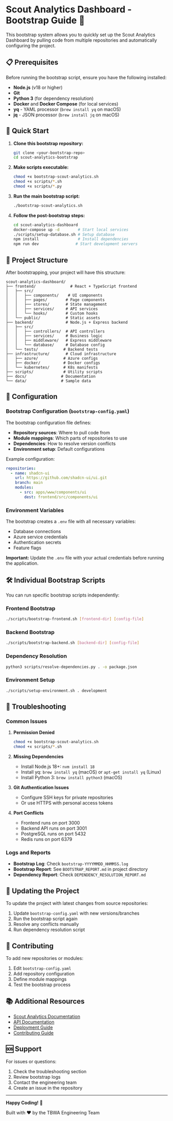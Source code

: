 # Scout Analytics Dashboard - Bootstrap Guide 🚀

This bootstrap system allows you to quickly set up the Scout Analytics Dashboard by pulling code from multiple repositories and automatically configuring the project.

## 📋 Prerequisites

Before running the bootstrap script, ensure you have the following installed:

- **Node.js** (v18 or higher)
- **Git**
- **Python 3** (for dependency resolution)
- **Docker** and **Docker Compose** (for local services)
- **yq** - YAML processor (`brew install yq` on macOS)
- **jq** - JSON processor (`brew install jq` on macOS)

## 🎯 Quick Start

1. **Clone this bootstrap repository:**
   ```bash
   git clone <your-bootstrap-repo>
   cd scout-analytics-bootstrap
   ```

2. **Make scripts executable:**
   ```bash
   chmod +x bootstrap-scout-analytics.sh
   chmod +x scripts/*.sh
   chmod +x scripts/*.py
   ```

3. **Run the main bootstrap script:**
   ```bash
   ./bootstrap-scout-analytics.sh
   ```

4. **Follow the post-bootstrap steps:**
   ```bash
   cd scout-analytics-dashboard
   docker-compose up -d        # Start local services
   ./scripts/setup-database.sh # Setup database
   npm install                 # Install dependencies
   npm run dev                # Start development servers
   ```

## 📁 Project Structure

After bootstrapping, your project will have this structure:

```
scout-analytics-dashboard/
├── frontend/               # React + TypeScript frontend
│   ├── src/
│   │   ├── components/    # UI components
│   │   ├── pages/        # Page components
│   │   ├── stores/       # State management
│   │   ├── services/     # API services
│   │   └── hooks/        # Custom hooks
│   └── public/           # Static assets
├── backend/              # Node.js + Express backend
│   ├── src/
│   │   ├── controllers/  # API controllers
│   │   ├── services/     # Business logic
│   │   ├── middleware/   # Express middleware
│   │   └── database/     # Database config
│   └── tests/           # Backend tests
├── infrastructure/       # Cloud infrastructure
│   ├── azure/           # Azure configs
│   ├── docker/          # Docker configs
│   └── kubernetes/      # K8s manifests
├── scripts/             # Utility scripts
├── docs/               # Documentation
└── data/               # Sample data
```

## 🔧 Configuration

### Bootstrap Configuration (`bootstrap-config.yaml`)

The bootstrap configuration file defines:

- **Repository sources**: Where to pull code from
- **Module mappings**: Which parts of repositories to use
- **Dependencies**: How to resolve version conflicts
- **Environment setup**: Default configurations

Example configuration:

```yaml
repositories:
  - name: shadcn-ui
    url: https://github.com/shadcn-ui/ui.git
    branch: main
    modules:
      - src: apps/www/components/ui
        dest: frontend/src/components/ui
```

### Environment Variables

The bootstrap creates a `.env` file with all necessary variables:

- Database connections
- Azure service credentials
- Authentication secrets
- Feature flags

**Important:** Update the `.env` file with your actual credentials before running the application.

## 🛠️ Individual Bootstrap Scripts

You can run specific bootstrap scripts independently:

### Frontend Bootstrap
```bash
./scripts/bootstrap-frontend.sh [frontend-dir] [config-file]
```

### Backend Bootstrap
```bash
./scripts/bootstrap-backend.sh [backend-dir] [config-file]
```

### Dependency Resolution
```bash
python3 scripts/resolve-dependencies.py . -o package.json
```

### Environment Setup
```bash
./scripts/setup-environment.sh . development
```

## 🐛 Troubleshooting

### Common Issues

1. **Permission Denied**
   ```bash
   chmod +x bootstrap-scout-analytics.sh
   chmod +x scripts/*.sh
   ```

2. **Missing Dependencies**
   - Install Node.js 18+: `nvm install 18`
   - Install yq: `brew install yq` (macOS) or `apt-get install yq` (Linux)
   - Install Python 3: `brew install python3` (macOS)

3. **Git Authentication Issues**
   - Configure SSH keys for private repositories
   - Or use HTTPS with personal access tokens

4. **Port Conflicts**
   - Frontend runs on port 3000
   - Backend API runs on port 3001
   - PostgreSQL runs on port 5432
   - Redis runs on port 6379

### Logs and Reports

- **Bootstrap Log**: Check `bootstrap-YYYYMMDD_HHMMSS.log`
- **Bootstrap Report**: See `BOOTSTRAP_REPORT.md` in project directory
- **Dependency Report**: Check `DEPENDENCY_RESOLUTION_REPORT.md`

## 🔄 Updating the Project

To update the project with latest changes from source repositories:

1. Update `bootstrap-config.yaml` with new versions/branches
2. Run the bootstrap script again
3. Resolve any conflicts manually
4. Run dependency resolution script

## 🤝 Contributing

To add new repositories or modules:

1. Edit `bootstrap-config.yaml`
2. Add repository configuration
3. Define module mappings
4. Test the bootstrap process

## 📚 Additional Resources

- [Scout Analytics Documentation](./docs/README.md)
- [API Documentation](./docs/api/README.md)
- [Deployment Guide](./docs/deployment/README.md)
- [Contributing Guide](./CONTRIBUTING.md)

## 🆘 Support

For issues or questions:

1. Check the troubleshooting section
2. Review bootstrap logs
3. Contact the engineering team
4. Create an issue in the repository

---

**Happy Coding!** 🎉

Built with ❤️ by the TBWA Engineering Team